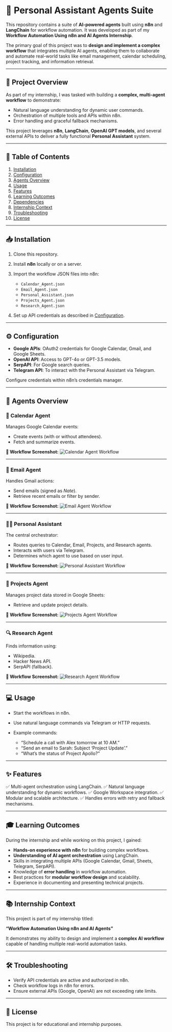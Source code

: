 # 🧠 Personal Assistant Agents Suite

This repository contains a suite of **AI-powered agents** built using **n8n** and **LangChain** for workflow automation. It was developed as part of my **Workflow Automation Using n8n and AI Agents Internship**.

The primary goal of this project was to **design and implement a complex workflow** that integrates multiple AI agents, enabling them to collaborate and automate real-world tasks like email management, calendar scheduling, project tracking, and information retrieval.

---

## 🎯 Project Overview

As part of my internship, I was tasked with building a **complex, multi-agent workflow** to demonstrate:

* Natural language understanding for dynamic user commands.
* Orchestration of multiple tools and APIs within n8n.
* Error handling and graceful fallback mechanisms.

This project leverages **n8n**, **LangChain**, **OpenAI GPT models**, and several external APIs to deliver a fully functional **Personal Assistant** system.

---

## 📑 Table of Contents

1. [Installation](#installation)
2. [Configuration](#configuration)
3. [Agents Overview](#agents-overview)
4. [Usage](#usage)
5. [Features](#features)
6. [Learning Outcomes](#learning-outcomes)
7. [Dependencies](#dependencies)
8. [Internship Context](#internship-context)
9. [Troubleshooting](#troubleshooting)
10. [License](#license)

---

## 📥 Installation

1. Clone this repository.
2. Install **n8n** locally or on a server.
3. Import the workflow JSON files into n8n:

   * `Calendar_Agent.json`
   * `Email_Agent.json`
   * `Personal_Assistant.json`
   * `Projects_Agent.json`
   * `Research_Agent.json`
4. Set up API credentials as described in [Configuration](#configuration).

---

## ⚙️ Configuration

* **Google APIs**: OAuth2 credentials for Google Calendar, Gmail, and Google Sheets.
* **OpenAI API**: Access to GPT-4o or GPT-3.5 models.
* **SerpAPI**: For Google search queries.
* **Telegram API**: To interact with the Personal Assistant via Telegram.

Configure credentials within n8n’s credentials manager.

---

## 🤖 Agents Overview

### 📅 Calendar Agent

Manages Google Calendar events:

* Create events (with or without attendees).
* Fetch and summarize events.

**📸 Workflow Screenshot:**
![Calendar Agent Workflow](images/calendar_agent_workflow.png)

---

### 📧 Email Agent

Handles Gmail actions:

* Send emails (signed as *Nate*).
* Retrieve recent emails or filter by sender.

**📸 Workflow Screenshot:**
![Email Agent Workflow](images/email_agent_workflow.png)

---

### 🧑‍💼 Personal Assistant

The central orchestrator:

* Routes queries to Calendar, Email, Projects, and Research agents.
* Interacts with users via Telegram.
* Determines which agent to use based on user input.

**📸 Workflow Screenshot:**
![Personal Assistant Workflow](images/personal_assistant_workflow.png)

---

### 📂 Projects Agent

Manages project data stored in Google Sheets:

* Retrieve and update project details.

**📸 Workflow Screenshot:**
![Projects Agent Workflow](images/projects_agent_workflow.png)

---

### 🔍 Research Agent

Finds information using:

* Wikipedia.
* Hacker News API.
* SerpAPI (fallback).

**📸 Workflow Screenshot:**
![Research Agent Workflow](images/research_agent_workflow.png)

---

## 💻 Usage

* Start the workflows in n8n.
* Use natural language commands via Telegram or HTTP requests.
* Example commands:

  * “Schedule a call with Alex tomorrow at 10 AM.”
  * “Send an email to Sarah: Subject ‘Project Update’.”
  * “What’s the status of Project Apollo?”

---

## ✨ Features

✅ Multi-agent orchestration using LangChain.
✅ Natural language understanding for dynamic workflows.
✅ Google Workspace integration.
✅ Modular and scalable architecture.
✅ Handles errors with retry and fallback mechanisms.

---

## 🎓 Learning Outcomes

During the internship and while working on this project, I gained:

* **Hands-on experience with n8n** for building complex workflows.
* **Understanding of AI agent orchestration** using LangChain.
* Skills in integrating multiple APIs (Google Calendar, Gmail, Sheets, Telegram, SerpAPI).
* Knowledge of **error handling** in workflow automation.
* Best practices for **modular workflow design** and scalability.
* Experience in documenting and presenting technical projects.

---

## 📚 Internship Context

This project is part of my internship titled:

**“Workflow Automation Using n8n and AI Agents”**

It demonstrates my ability to design and implement a **complex AI workflow** capable of handling multiple real-world automation tasks.

---

## 🛠 Troubleshooting

* Verify API credentials are active and authorized in n8n.
* Check workflow logs in n8n for errors.
* Ensure external APIs (Google, OpenAI) are not exceeding rate limits.

---

## 📄 License

This project is for educational and internship purposes.


